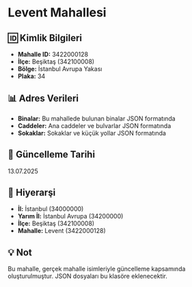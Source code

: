 # Levent Mahallesi

## 🆔 Kimlik Bilgileri
- **Mahalle ID:** 3422000128
- **İlçe:** Beşiktaş (342100008)
- **Bölge:** İstanbul Avrupa Yakası
- **Plaka:** 34

## 📊 Adres Verileri
- **Binalar:** Bu mahallede bulunan binalar JSON formatında
- **Caddeler:** Ana caddeler ve bulvarlar JSON formatında
- **Sokaklar:** Sokaklar ve küçük yollar JSON formatında

## 📅 Güncelleme Tarihi
13.07.2025

## 🔗 Hiyerarşi
- **İl:** İstanbul (34000000)
- **Yarım İl:** İstanbul Avrupa (34200000)
- **İlçe:** Beşiktaş (342100008)
- **Mahalle:** Levent (3422000128)

## 💡 Not
Bu mahalle, gerçek mahalle isimleriyle güncelleme kapsamında oluşturulmuştur.
JSON dosyaları bu klasöre eklenecektir.

